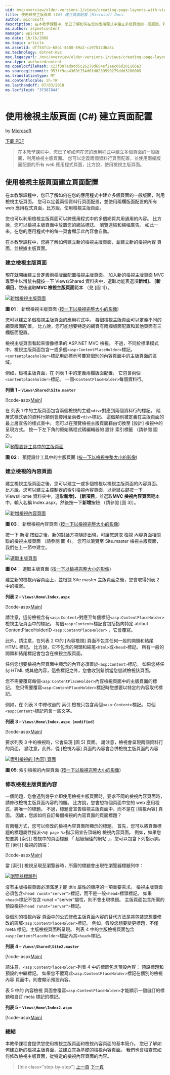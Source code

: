 ```yaml
---
uid: mvc/overview/older-versions-1/views/creating-page-layouts-with-view-master-pages-cs
title: 使用檢視主版頁面 (C#) 建立頁面配置 |Microsoft Docs
author: microsoft
description: 在本教學課程中，您已了解如何在您的應用程式中建立多個頁面的一般版面，利用檢視主版頁面。 您可以使用...
ms.author: aspnetcontent
manager: wpickett
ms.date: 10/16/2008
ms.topic: article
ms.assetid: dff54fcb-68b1-4488-89a2-ca97532d6a4c
ms.technology: dotnet-mvc
msc.legacyurl: /mvc/overview/older-versions-1/views/creating-page-layouts-with-view-master-pages-cs
msc.type: authoredcontent
ms.openlocfilehash: c23f397ad9dd5c26278d654ef2aec66d201166a3
ms.sourcegitcommit: 953ff9ea4369f154d6fd0239599279ddd3280009
ms.translationtype: MT
ms.contentlocale: zh-TW
ms.lasthandoff: 07/03/2018
ms.locfileid: "37387844"
---
```

<a name="creating-page-layouts-with-view-master-pages-c"></a>使用檢視主版頁面 (C#) 建立頁面配置
====================
by [Microsoft](https://github.com/microsoft)

[下載 PDF](http://download.microsoft.com/download/e/f/3/ef3f2ff6-7424-48f7-bdaa-180ef64c3490/ASPNET_MVC_Tutorial_12_CS.pdf)

> 在本教學課程中，您已了解如何在您的應用程式中建立多個頁面的一般版面，利用檢視主版頁面。 您可以定義兩個資料行頁面配置，並使用兩欄版面配置的所有 web 應用程式頁面，比方說，使用檢視主版頁面。


## <a name="creating-page-layouts-with-view-master-pages"></a>使用檢視主版頁面建立頁面配置

在本教學課程中，您已了解如何在您的應用程式中建立多個頁面的一般版面，利用檢視主版頁面。 您可以定義兩個資料行頁面配置，並使用兩欄版面配置的所有 web 應用程式頁面，比方說，使用檢視主版頁面。

您也可以利用檢視主版頁面可以跨應用程式中的多個網頁共用通用的內容。 比方說，您可以檢視主版頁面中放置您的網站標誌、 瀏覽連結和橫幅廣告。 如此一來，在您的應用程式中的每一頁會顯示此內容會自動。

在本教學課程中，您將了解如何建立新的檢視主版頁面，並建立新的檢視內容 頁面，並根據主版頁面。

### <a name="creating-a-view-master-page"></a>建立檢視主版頁面

現在就開始建立會定義兩欄版面配置檢視主版頁面。 加入新的檢視主版頁面 MVC 專案中以滑鼠右鍵按一下 Views\Shared 資料夾中，選取功能表選項**新增]、 [新項目**，然後選取**MVC 檢視主版頁面**範本 （見 [圖 1]）。


[![新增檢視主版頁面](creating-page-layouts-with-view-master-pages-cs/_static/image2.png)](creating-page-layouts-with-view-master-pages-cs/_static/image1.png)

**圖 01**： 新增檢視主版頁面 ([按一下以檢視完整大小的影像](creating-page-layouts-with-view-master-pages-cs/_static/image3.png))


您可以建立多個檢視主版頁面的應用程式中。 每個檢視主版頁面可以定義不同的網頁版面配置。 比方說，您可能想要特定的網頁有兩欄版面配置和其他頁面有三欄版面配置。

檢視主版頁面看起來很像標準的 ASP.NET MVC 檢視。 不過，不同於標準模式中，檢視主版頁面包含一或多個`<asp:ContentPlaceHolder>`標記。 `<contentplaceholder>`標記用於標示可覆寫個別的內容頁面中的主版頁面的區域。

例如，檢視主版頁面，在 列表 1 中的定義兩欄版面配置。 它包含兩個`<contentplaceholder>`標記。 一個`<ContentPlaceHolder>`每個資料行。

**列表 1 – `Views\Shared\Site.master`**

[!code-aspx[Main](creating-page-layouts-with-view-master-pages-cs/samples/sample1.aspx)]

在 列表 1 中的主版頁面包含兩個檢視的主體`<div>`對應到兩個資料行的標記。 階層式樣式表的資料行類別會套用至兩者`<div>`標記。 這個類別被定義在主版頁面的最上層宣告的樣式表中。 您可以在預覽檢視主版頁面藉由切換至 [設計] 檢視中的呈現方式。 按一下左下角的原始碼程式碼編輯器的 設計 索引標籤 （請參閱 圖 2）。


[![預覽設計工具中的主版頁面](creating-page-layouts-with-view-master-pages-cs/_static/image5.png)](creating-page-layouts-with-view-master-pages-cs/_static/image4.png)

**圖 02**： 預覽設計工具中的主版頁面 ([按一下以檢視完整大小的影像](creating-page-layouts-with-view-master-pages-cs/_static/image6.png))


### <a name="creating-a-view-content-page"></a>建立檢視的內容頁面

建立檢視主版頁面之後，您可以建立一或多個檢視以檢視主版頁面的內容頁面。 比方說，您可以建立主控制器的索引檢視內容頁面，以滑鼠右鍵按一下 Views\Home 資料夾中，選取**新增]、 [新項目**，並選取**MVC 檢視內容頁面**範本中，輸入名稱 Index.aspx，然後按一下**新增**按鈕 （請參閱 [圖 3]）。


[![新增檢視內容頁面](creating-page-layouts-with-view-master-pages-cs/_static/image8.png)](creating-page-layouts-with-view-master-pages-cs/_static/image7.png)

**圖 03**： 新增檢視內容頁面 ([按一下以檢視完整大小的影像](creating-page-layouts-with-view-master-pages-cs/_static/image9.png))


按一下 新增 按鈕之後，新的對話方塊隨即出現，可讓您選取 檢視 內容頁面相關聯的檢視主版頁面 （請參閱 圖 4）。 您可以瀏覽至 Site.master 檢視主版頁面，我們在上一節中建立。


[![選取主版頁面](creating-page-layouts-with-view-master-pages-cs/_static/image11.png)](creating-page-layouts-with-view-master-pages-cs/_static/image10.png)

**圖 04**： 選取主版頁面 ([按一下以檢視完整大小的影像](creating-page-layouts-with-view-master-pages-cs/_static/image12.png))


建立新的檢視內容頁面上，並根據 Site.master 主版頁面之後，您會取得列表 2 中的檔案。

**列表 2 – `Views\Home\Index.aspx`**

[!code-aspx[Main](creating-page-layouts-with-view-master-pages-cs/samples/sample2.aspx)]

請注意，這份檢視含有`<asp:Content>`對應至每個標記`<asp:ContentPlaceHolder>`檢視主版頁面中的標記。 每個`<asp:Content>`標記會包括指向特定 atribut ContentPlaceHolderID `<asp:ContentPlaceHolder>` ，它會覆寫。

此外，請注意，在列表 2 中的 [內容檢視] 頁面不包含任何一般的開頭和結尾 HTML 標記。 比方說，它不包含的開頭和結尾`<html>`或`<head>`標記。 所有一般的開頭和結尾標記會包含在檢視主版頁面。

任何您想要檢視內容頁面中顯示的內容必須置於`<asp:Content>`標記。 如果您將任何 HTML 或其他內容，這些標記之外，您會收到錯誤當您嘗試檢視該頁面。

您不需要覆寫每個`<asp:ContentPlaceHolder>`內容檢視頁面中的主版頁面的標記。 您只需要覆寫`<asp:ContentPlaceHolder>`標記時您想要以特定的內容取代標記。

例如，在 列表 3 中修改過的 索引 檢視只包含兩個`<asp:Content>`標記。 每個`<asp:Content>`標記包含一些文字。

**列表 3 – `Views\Home\Index.aspx (modified)`**

[!code-aspx[Main](creating-page-layouts-with-view-master-pages-cs/samples/sample3.aspx)]

要求列表 3 中的檢視時，它會呈現 [圖 5] 頁面。 請注意，檢視會呈現兩個資料行的頁面。 請注意，此外，從 [檢視內容] 頁面的內容會合併檢視主版頁面的內容


[![索引檢視的 [內容] 頁面](creating-page-layouts-with-view-master-pages-cs/_static/image14.png)](creating-page-layouts-with-view-master-pages-cs/_static/image13.png)

**圖 05**: 索引檢視的內容頁面 ([按一下以檢視完整大小的影像](creating-page-layouts-with-view-master-pages-cs/_static/image15.png))


### <a name="modifying-view-master-page-content"></a>修改檢視主版頁面內容

一個問題，您會遇到幾乎立即使用檢視主版頁面時，要求不同的檢視內容頁面時，請修改檢視主版頁面內容的問題。 比方說，您會想每個頁面中您的 web 應用程式，將唯一的標題。 不過，標題會宣告檢視主版頁面中，而不是在 [檢視內容] 頁面。 因此，您該如何自訂每個檢視的內容頁面的頁面標題？

有兩種方式，您可以修改的檢視內容頁面所顯示的標題。 首先，您可以將頁面標題的標題屬性指派`<%@ page %>`指示詞宣告頂端的 檢視內容頁面。 例如，如果您想要將 [索引] 檢視中的頁面標題 「 超級絕佳的網站 」，您可以包含下列指示詞，在 [索引] 檢視的頂端：

[!code-aspx[Main](creating-page-layouts-with-view-master-pages-cs/samples/sample4.aspx)]

當 [索引] 檢視呈現至瀏覽器時，所需的標題會出現在瀏覽器標題列中：


[![瀏覽器標題列](creating-page-layouts-with-view-master-pages-cs/_static/image17.png)](creating-page-layouts-with-view-master-pages-cs/_static/image16.png)


沒有主版檢視頁面必須滿足才能 title 屬性的順序的一項重要需求。 檢視主版頁面必須包含`<head runat="server">`標記，而不是一般`<head>`標頭標記。 如果`<head>`標記不包含 runat ="server"屬性，則不會出現標題。 主版頁面包含所需的預設檢視`<head runat="server">`標記。

從個別的檢視內容 頁面中的公式修改主版頁面內容的替代方法是將包裝您想要修改的區域`<asp:ContentPlaceHolder>`標記。 例如，假設您想要變更標題，不僅 meta 標記，主版檢視頁面所呈現。 列表 4 中的主版檢視頁面包含`<asp:ContentPlaceHolder>`標記內其`<head>`標記。

**列表 4 – `Views\Shared\Site2.master`**

[!code-aspx[Main](creating-page-layouts-with-view-master-pages-cs/samples/sample5.aspx)]

請注意，`<asp:ContentPlaceHolder>`列表 4 中的標籤包含預設內容： 預設標題和預設的中繼標記。 如果您不覆寫此`<asp:ContentPlaceHolder>`標記在個別的檢視內容 頁面中，則會顯示預設內容。

表 5 中的 內容檢視 頁面會覆寫`<asp:ContentPlaceHolder>`才能顯示一個自訂的標題和自訂 meta 標記的標記。

**列表 5 – `Views\Home\Index2.aspx`**

[!code-aspx[Main](creating-page-layouts-with-view-master-pages-cs/samples/sample6.aspx)]

### <a name="summary"></a>總結

本教學課程會提供您使用檢視主版頁面和檢視內容頁面的基本簡介。 您已了解如何建立新的檢視主版頁面，並建立其為基礎的檢視內容頁面。 我們也會檢查您如何修改檢視主版頁面，從特定的檢視內容頁面的內容。

> [!div class="step-by-step"]
> [上一頁](using-the-tagbuilder-class-to-build-html-helpers-cs.md)
> [下一頁](passing-data-to-view-master-pages-cs.md)
